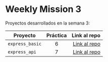 # Weekly Mission 3


Proyectos desarrollados en la semana 3:

| Proyecto | Práctica | Link al repo |
| ------------- |:-------------:| -----:|
|`express_basic`|6|[Link al repo](https://github.com/CesarMezaB/express_basic)|
|`express_api`|7|[Link al repo](https://github.com/CesarMezaB/express_api)|
